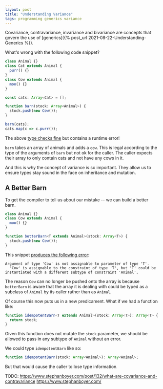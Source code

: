 ```yaml
---
layout: post
title: "Understanding Variance"
tags: programming generics variance
---
```


Covariance, contravariance, invariance and bivariance are concepts that govern the use of [generics]({% post_url 2021-08-22-Understanding-Generics %}).

What's wrong with the following code snippet?

```typescript
class Animal {}
class Cat extends Animal {
  purr() {}
}
class Cow extends Animal {
  moo() {}
}

const cats: Array<Cat> = [];

function barn(stock: Array<Animal>) {
  stock.push(new Cow());
}

barn(cats);
cats.map(c => c.purr());
```

The above [type checks fine](https://www.typescriptlang.org/play?#code/MYGwhgzhAECCB2BLAtmE0DeBfAUKSMAwmAC7QCmAHiefACYwIpqY7TvQAOArgE68AKAJSZcufFGiEA9gHcK1WgzhJU6DGw7Jp04aJy480+BDKUAXHH5gAngB5iJAHzQAvNADaAXQDcOHABm3PDAJIjG0ABGYLzwAqbSwADWlrDW9kxqTiIa7AnJAHQ8EAAWAvDk8jKywkJ+htGxApR1OJQFqJwCYG4uYEV8gkKtwMYQ0iDkBSDSAObNdUA) but contains a runtime error!

`barn` takes an array of animals and adds a `cow`. This is legal according to the type of the arguments of `barn` but not ok for the caller. The caller expects their array to only contain cats and not have any cows in it.

And this is why the concept of variance is so important. They allow us to ensure types stay sound in the face on inheritance and mutation.

## A Better Barn

To get the compiler to tell us about our mistake -- we can build a better barn.

```typescript
class Animal {}
class Cow extends Animal {
  moo() {}
}

function betterBarn<T extends Animal>(stock: Array<T>) {
  stock.push(new Cow());
}
```

This snippet [produces the following error](https://www.typescriptlang.org/play?#code/MYGwhgzhAECCB2BLAtmE0DeBfAUKSMAwgPYDu0ApgB4AuF8AJjAimpjtNMscQBQCUmXLhwAzAK7xgNRMXjQARhRp0ATgCEwq+AB4AKpVr0mcJKhAA+XhBrFgAawBccVarABPfRcEYO0G3b2AHQADuIQABa88BTkJKQC-ADcOFhAA):

```
Argument of type 'Cow' is not assignable to parameter of type 'T'.
  'Cow' is assignable to the constraint of type 'T', but 'T' could be instantiated with a different subtype of constraint 'Animal'.
```

The reason `Cow` can no longer be pushed onto the array is because `betterBarn` is  aware that the array it is dealing with could be typed as a subclass of `Animal` by its caller rather than as `Animal`.

Of course this now puts us in a new predicament. What if we had a function like:

```typescript
function idempotentBarn<T extends Animal>(stock: Array<T>): Array<T> {
  return stock;
}
```

Given this function does not mutate the `stock` parameter, we should be allowed to pass in any subtype of `Animal` without an error.

We could type `idempotentBarn` like so:

```typescript
function idempotentBarn(stock: Array<Animal>): Array<Animal>;
```

But that would cause the caller to lose type information.


TODO:
https://www.stephanboyer.com/post/132/what-are-covariance-and-contravariance
https://www.stephanboyer.com/
